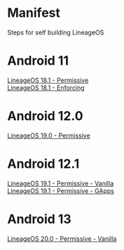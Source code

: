 # Manifest
Steps for self building LineageOS

# Android 11
[LineageOS 18.1 - Permissive](https://github.com/Galaxy-J5-Unofficial-LineageOS-Sources/Manifest/blob/lineage-18.1-permissive/README.md) <br/>
[LineageOS 18.1 - Enforcing](https://github.com/Galaxy-J5-Unofficial-LineageOS-Sources/Manifest/blob/lineage-18.1-enforcing/README.md) <br/>

# Android 12.0
[LineageOS 19.0 - Permissive](https://github.com/Galaxy-J5-Unofficial-LineageOS-Sources/Manifest/blob/lineage-19.0-permissive/README.md) <br/>

# Android 12.1
[LineageOS 19.1 - Permissive - Vanilla](https://github.com/Galaxy-J5-Unofficial-LineageOS-Sources/Manifest/blob/lineage-19.1-permissive-Vanilla/README.md)<br/>
[LineageOS 19.1 - Permissive - GApps](https://github.com/Galaxy-J5-Unofficial-LineageOS-Sources/Manifest/blob/lineage-19.1-permissive-Gapps/README.md)<br/>

# Android 13
[LineageOS 20.0 - Permissive - Vanilla](https://github.com/Galaxy-J5-Unofficial-LineageOS-Sources/Manifest/blob/lineage-20.0-permissive-Vanilla/README.md)<br/>
